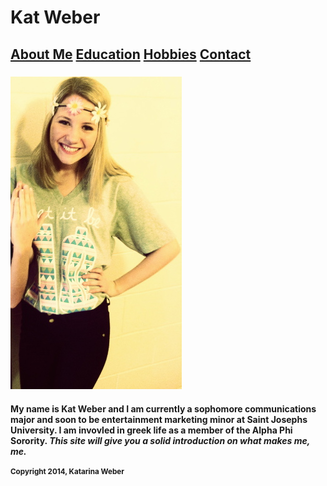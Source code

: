 <!DOCTYPE HTML>
<html>
<head>
<meta charset="utf-8" />
<title> Katarina Weber </title>
<link rel="stylesheet" href= "googlefonts">
<link rel="stylesheet" href="style.css" >
</head>
<body>
<h1>Kat Weber</h1>
<h2>
<div id="Heading" class="Heading">
	<div id="tabContainer">
	<div class="menu"/>
		<a href="About.html">About Me</a>
		<a href="Education.html">Education</a>
		<a href="Hobbies.html">Hobbies</a>
		<a href="Contact.html">Contact</a>
		
</div>
</h2>
<h3><img src="newimage.jpg" alt="newimage.jpg"</h3>
<h4>
</body>
<p>My name is <strong>Kat Weber</strong> and I am currently a sophomore communications major and soon to be entertainment marketing minor at Saint Josephs University. I am invovled in greek life as a member of the Alpha Phi Sorority. <em> This site will give you a solid introduction on what makes me, me.</em></p> 
<p> <small>Copyright 2014, Katarina Weber</small></p>
</h4>
</html>
